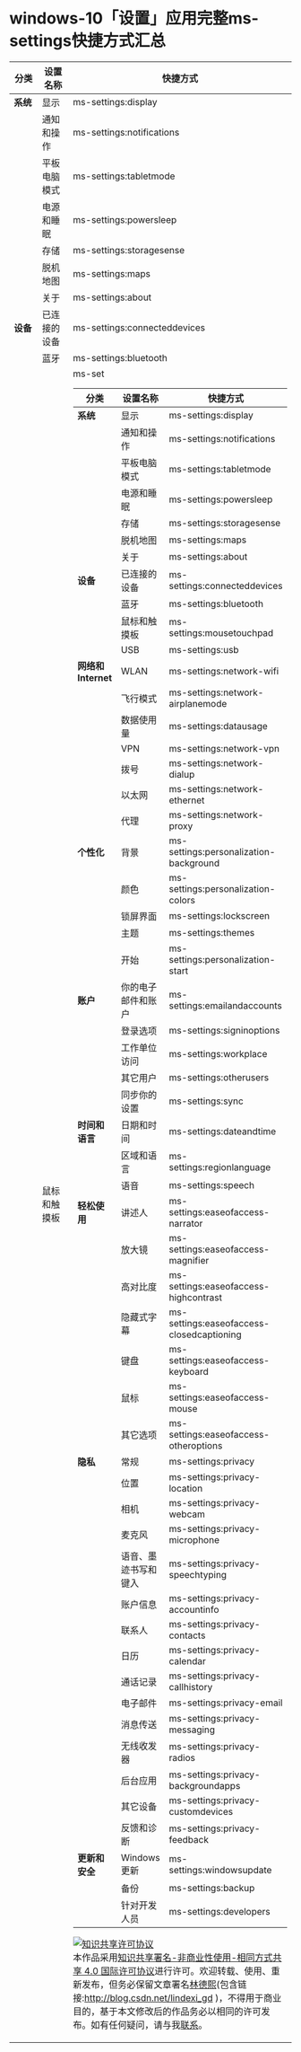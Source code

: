 
# windows-10「设置」应用完整ms-settings快捷方式汇总



<div id="toc"></div>
<table border="0" width="100%">
<thead>
<tr>
<th width="25%">分类</th>
<th width="30%">设置名称</th>
<th width="45%">快捷方式</th>
</tr>
</thead>
<tbody>
<tr>
<td><strong>系统</strong></td>
<td>显示</td>
<td>ms-settings:display</td>
</tr>
<tr>
<td></td>
<td>通知和操作</td>
<td>ms-settings:notifications</td>
</tr>
<tr>
<td></td>
<td>平板电脑模式</td>
<td>ms-settings:tabletmode</td>
</tr>
<tr>
<td></td>
<td>电源和睡眠</td>
<td>ms-settings:powersleep</td>
</tr>
<tr>
<td></td>
<td>存储</td>
<td>ms-settings:storagesense</td>
</tr>
<tr>
<td></td>
<td>脱机地图</td>
<td>ms-settings:maps</td>
</tr>
<tr>
<td></td>
<td>关于</td>
<td>ms-settings:about</td>
</tr>
<tr>
<td><strong>设备</strong></td>
<td>已连接的设备</td>
<td>ms-settings:connecteddevices</td>
</tr>
<tr>
<td></td>
<td>蓝牙</td>
<td>ms-settings:bluetooth</td>
</tr>
<tr>
<td></td>
<td>鼠标和触摸板</td>
<td>ms-set<!--more-->
<div id="toc"></div>
<table border="0" width="100%">
<thead>
<tr>
<th width="25%">分类</th>
<th width="30%">设置名称</th>
<th width="45%">快捷方式</th>
</tr>
</thead>
<tbody>
<tr>
<td><strong>系统</strong></td>
<td>显示</td>
<td>ms-settings:display</td>
</tr>
<tr>
<td></td>
<td>通知和操作</td>
<td>ms-settings:notifications</td>
</tr>
<tr>
<td></td>
<td>平板电脑模式</td>
<td>ms-settings:tabletmode</td>
</tr>
<tr>
<td></td>
<td>电源和睡眠</td>
<td>ms-settings:powersleep</td>
</tr>
<tr>
<td></td>
<td>存储</td>
<td>ms-settings:storagesense</td>
</tr>
<tr>
<td></td>
<td>脱机地图</td>
<td>ms-settings:maps</td>
</tr>
<tr>
<td></td>
<td>关于</td>
<td>ms-settings:about</td>
</tr>
<tr>
<td><strong>设备</strong></td>
<td>已连接的设备</td>
<td>ms-settings:connecteddevices</td>
</tr>
<tr>
<td></td>
<td>蓝牙</td>
<td>ms-settings:bluetooth</td>
</tr>
<tr>
<td></td>
<td>鼠标和触摸板</td>
<td>ms-settings:mousetouchpad</td>
</tr>
<tr>
<td></td>
<td>USB</td>
<td>ms-settings:usb</td>
</tr>
<tr>
<td><strong>网络和 Internet</strong></td>
<td>WLAN</td>
<td>ms-settings:network-wifi</td>
</tr>
<tr>
<td></td>
<td>飞行模式</td>
<td>ms-settings:network-airplanemode</td>
</tr>
<tr>
<td></td>
<td>数据使用量</td>
<td>ms-settings:datausage</td>
</tr>
<tr>
<td></td>
<td>VPN</td>
<td>ms-settings:network-vpn</td>
</tr>
<tr>
<td></td>
<td>拨号</td>
<td>ms-settings:network-dialup</td>
</tr>
<tr>
<td></td>
<td>以太网</td>
<td>ms-settings:network-ethernet</td>
</tr>
<tr>
<td></td>
<td>代理</td>
<td>ms-settings:network-proxy</td>
</tr>
<tr>
<td><strong>个性化</strong></td>
<td>背景</td>
<td>ms-settings:personalization-background</td>
</tr>
<tr>
<td></td>
<td>颜色</td>
<td>ms-settings:personalization-colors</td>
</tr>
<tr>
<td></td>
<td>锁屏界面</td>
<td>ms-settings:lockscreen</td>
</tr>
<tr>
<td></td>
<td>主题</td>
<td>ms-settings:themes</td>
</tr>
<tr>
<td></td>
<td>开始</td>
<td>ms-settings:personalization-start</td>
</tr>
<tr>
<td><strong>账户</strong></td>
<td>你的电子邮件和账户</td>
<td>ms-settings:emailandaccounts</td>
</tr>
<tr>
<td></td>
<td>登录选项</td>
<td>ms-settings:signinoptions</td>
</tr>
<tr>
<td></td>
<td>工作单位访问</td>
<td>ms-settings:workplace</td>
</tr>
<tr>
<td></td>
<td>其它用户</td>
<td>ms-settings:otherusers</td>
</tr>
<tr>
<td></td>
<td>同步你的设置</td>
<td>ms-settings:sync</td>
</tr>
<tr>
<td><strong>时间和语言</strong></td>
<td>日期和时间</td>
<td>ms-settings:dateandtime</td>
</tr>
<tr>
<td></td>
<td>区域和语言</td>
<td>ms-settings:regionlanguage</td>
</tr>
<tr>
<td></td>
<td>语音</td>
<td>ms-settings:speech</td>
</tr>
<tr>
<td><strong>轻松使用</strong></td>
<td>讲述人</td>
<td>ms-settings:easeofaccess-narrator</td>
</tr>
<tr>
<td></td>
<td>放大镜</td>
<td>ms-settings:easeofaccess-magnifier</td>
</tr>
<tr>
<td></td>
<td>高对比度</td>
<td>ms-settings:easeofaccess-highcontrast</td>
</tr>
<tr>
<td></td>
<td>隐藏式字幕</td>
<td>ms-settings:easeofaccess-closedcaptioning</td>
</tr>
<tr>
<td></td>
<td>键盘</td>
<td>ms-settings:easeofaccess-keyboard</td>
</tr>
<tr>
<td></td>
<td>鼠标</td>
<td>ms-settings:easeofaccess-mouse</td>
</tr>
<tr>
<td></td>
<td>其它选项</td>
<td>ms-settings:easeofaccess-otheroptions</td>
</tr>
<tr>
<td><strong>隐私</strong></td>
<td>常规</td>
<td>ms-settings:privacy</td>
</tr>
<tr>
<td></td>
<td>位置</td>
<td>ms-settings:privacy-location</td>
</tr>
<tr>
<td></td>
<td>相机</td>
<td>ms-settings:privacy-webcam</td>
</tr>
<tr>
<td></td>
<td>麦克风</td>
<td>ms-settings:privacy-microphone</td>
</tr>
<tr>
<td></td>
<td>语音、墨迹书写和键入</td>
<td>ms-settings:privacy-speechtyping</td>
</tr>
<tr>
<td></td>
<td>账户信息</td>
<td>ms-settings:privacy-accountinfo</td>
</tr>
<tr>
<td></td>
<td>联系人</td>
<td>ms-settings:privacy-contacts</td>
</tr>
<tr>
<td></td>
<td>日历</td>
<td>ms-settings:privacy-calendar</td>
</tr>
<tr>
<td></td>
<td>通话记录</td>
<td>ms-settings:privacy-callhistory</td>
</tr>
<tr>
<td></td>
<td>电子邮件</td>
<td>ms-settings:privacy-email</td>
</tr>
<tr>
<td></td>
<td>消息传送</td>
<td>ms-settings:privacy-messaging</td>
</tr>
<tr>
<td></td>
<td>无线收发器</td>
<td>ms-settings:privacy-radios</td>
</tr>
<tr>
<td></td>
<td>后台应用</td>
<td>ms-settings:privacy-backgroundapps</td>
</tr>
<tr>
<td></td>
<td>其它设备</td>
<td>ms-settings:privacy-customdevices</td>
</tr>
<tr>
<td></td>
<td>反馈和诊断</td>
<td>ms-settings:privacy-feedback</td>
</tr>
<tr>
<td><strong>更新和安全</strong></td>
<td>Windows 更新</td>
<td>ms-settings:windowsupdate</td>
</tr>
<tr>
<td></td>
<td>备份</td>
<td>ms-settings:backup</td>
</tr>
<tr>
<td></td>
<td>针对开发人员</td>
<td>ms-settings:developers</td>
</tr>
</tbody>
</table>



<a rel="license" href="http://creativecommons.org/licenses/by-nc-sa/4.0/"><img alt="知识共享许可协议" style="border-width:0" src="https://licensebuttons.net/l/by-nc-sa/4.0/88x31.png" /></a><br />本作品采用<a rel="license" href="http://creativecommons.org/licenses/by-nc-sa/4.0/">知识共享署名-非商业性使用-相同方式共享 4.0 国际许可协议</a>进行许可。欢迎转载、使用、重新发布，但务必保留文章署名[林德熙](http://blog.csdn.net/lindexi_gd)(包含链接:http://blog.csdn.net/lindexi_gd )，不得用于商业目的，基于本文修改后的作品务必以相同的许可发布。如有任何疑问，请与我[联系](mailto:lindexi_gd@163.com)。